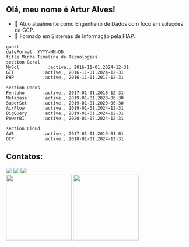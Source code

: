 ## Olá, meu nome é Artur Alves!

- 🔭 Atuo atualmente como Engenheiro de Dados com foco em soluções da GCP.
- 🌱 Formado em Sistemas de Informação pela FIAP.

```mermaid
gantt
dateFormat  YYYY-MM-DD
title Minha Timeline de Tecnologias
section Geral
MySql           :active,, 2016-11-01,2024-12-31
GIT           :active,, 2016-11-01,2024-12-31
PHP           :active,, 2016-11-01,2017-12-31

section Dados
Pentaho       :active,, 2017-01-01,2018-12-31
Metabase      :active,, 2019-01-01,2020-06-30
SuperSet      :active,, 2019-01-01,2020-06-30
AirFlow       :active,, 2019-01-01,2024-12-31
BigQuery      :active,, 2019-01-01,2024-12-31
PowerBI       :active,, 2020-01-07,2024-12-31

section Cloud
AWS           :active,, 2017-01-01,2019-01-01
GCP           :active,, 2018-01-01,2024-12-31
```

## Contatos:

<div>
<a href="https://medium.com/@artur.aacs/" target="_blank"><img loading="lazy" src="https://img.shields.io/badge/-Medium-black?style=for-the-badge&logo=medium&logoColor=white" target="_blank"></a>
<a href="https://linkedin.com/in/artur-alves-c/" target="_blank"><img loading="lazy" src="https://img.shields.io/badge/-LinkedIn-%230077B5?style=for-the-badge&logo=linkedin&logoColor=white" target="_blank"></a>
<a href="https://wa.me/5511983748794" target="_blank"><img loading="lazy" src="https://img.shields.io/badge/-WhatsApp-25d366?style=for-the-badge&logo=WhatsApp&logoColor=white" target="_blank"></a>
</div>

<div>
<a href="https://github.com/ArturAlvesC">
<img loading="lazy" height="180em" src="https://github-readme-stats.vercel.app/api/top-langs/?username=ArturAlvesC&layout=compact&langs_count=7&theme=dracula"/>
<img loading="lazy" height="180em" src="https://github-readme-stats.vercel.app/api?username=ArturAlvesC&show_icons=true&theme=dracula&include_all_commits=true&count_private=true"/>
</div>
